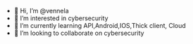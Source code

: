 - 👋 Hi, I’m @vennela 
- 👀 I’m interested in cybersecurity 
- 🌱 I’m currently learning API,Android,IOS,Thick client, Cloud 
- 💞️ I’m looking to collaborate on cybersecurity 
<!---
Hacking007/Hacking007 is a ✨ special ✨ repository because its `README.md` (this file) appears on your GitHub profile.
You can click the Preview link to take a look at your changes.
--->
